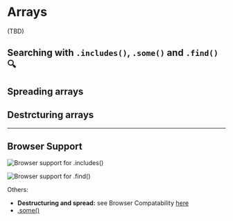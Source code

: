 # Arrays

(TBD)

## Searching with `.includes()`, `.some()` and `.find()` 🔍

## Spreading arrays

## Destrcturing arrays

---

## Browser Support

![Browser support for `.includes()`](https://res.cloudinary.com/ireaderinokun/image/upload/v1583930695183/caniuse-embed/all/array-includes.png)

![Browser support for `.find()`](https://res.cloudinary.com/ireaderinokun/image/upload/v1583930695183/caniuse-embed/all/array-find.png)

Others:
*  **Destructuring and spread:** see Browser Compatability [here](https://developer.mozilla.org/en-US/docs/Web/JavaScript/Reference/Operators/Spread_syntax)
*  [.some()](http://kangax.github.io/compat-table/es5/#test-Array.prototype.some)
